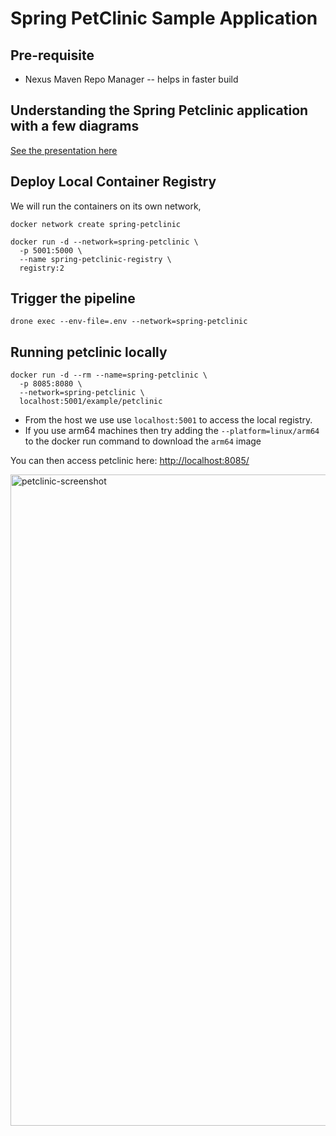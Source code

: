 # Spring PetClinic Sample Application

## Pre-requisite

- Nexus Maven Repo Manager -- helps in faster build

## Understanding the Spring Petclinic application with a few diagrams

<a href="https://speakerdeck.com/michaelisvy/spring-petclinic-sample-application">See the presentation here</a>

## Deploy Local Container Registry

We will run the containers on its own network,

```shell
docker network create spring-petclinic
```

```shell
docker run -d --network=spring-petclinic \
  -p 5001:5000 \
  --name spring-petclinic-registry \
  registry:2
```

## Trigger the pipeline

```shell
drone exec --env-file=.env --network=spring-petclinic
```

## Running petclinic locally

```shell
docker run -d --rm --name=spring-petclinic \
  -p 8085:8080 \
  --network=spring-petclinic \
  localhost:5001/example/petclinic
```

- From the host we use use `localhost:5001` to access the local registry.
- If you use arm64 machines then try adding the `--platform=linux/arm64` to the docker run command to download the `arm64` image

You can then access petclinic here: <http://localhost:8085/>

<img width="1042" alt="petclinic-screenshot" src="https://cloud.githubusercontent.com/assets/838318/19727082/2aee6d6c-9b8e-11e6-81fe-e889a5ddfded.png">
